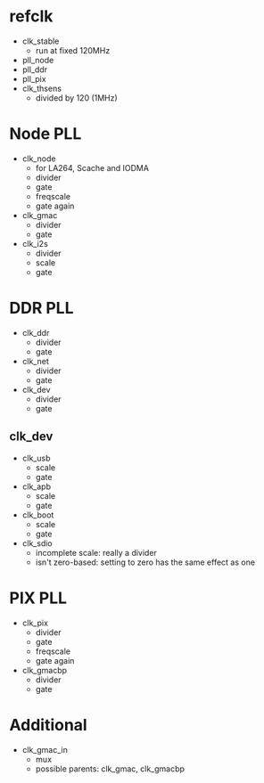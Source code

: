 # refclk

- clk_stable
  - run at fixed 120MHz
- pll_node
- pll_ddr
- pll_pix
- clk_thsens
  - divided by 120 (1MHz)

# Node PLL

- clk_node
  - for LA264, Scache and IODMA
  - divider
  - gate
  - freqscale
  - gate again
- clk_gmac
  - divider
  - gate
- clk_i2s
  - divider
  - scale
  - gate

# DDR PLL

- clk_ddr
  - divider
  - gate
- clk_net
  - divider
  - gate
- clk_dev
  - divider
  - gate

## clk_dev

- clk_usb
  - scale
  - gate
- clk_apb
  - scale
  - gate
- clk_boot
  - scale
  - gate
- clk_sdio
  - incomplete scale: really a divider
  - isn't zero-based: setting to zero has the same effect as one

# PIX PLL

- clk_pix
  - divider
  - gate
  - freqscale
  - gate again
- clk_gmacbp
  - divider
  - gate

# Additional

- clk_gmac_in
  - mux
  - possible parents: clk_gmac, clk_gmacbp
